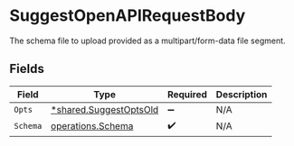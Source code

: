 # SuggestOpenAPIRequestBody

The schema file to upload provided as a multipart/form-data file segment.


## Fields

| Field                                                                  | Type                                                                   | Required                                                               | Description                                                            |
| ---------------------------------------------------------------------- | ---------------------------------------------------------------------- | ---------------------------------------------------------------------- | ---------------------------------------------------------------------- |
| `Opts`                                                                 | [*shared.SuggestOptsOld](../../../pkg/models/shared/suggestoptsold.md) | :heavy_minus_sign:                                                     | N/A                                                                    |
| `Schema`                                                               | [operations.Schema](../../../pkg/models/operations/schema.md)          | :heavy_check_mark:                                                     | N/A                                                                    |